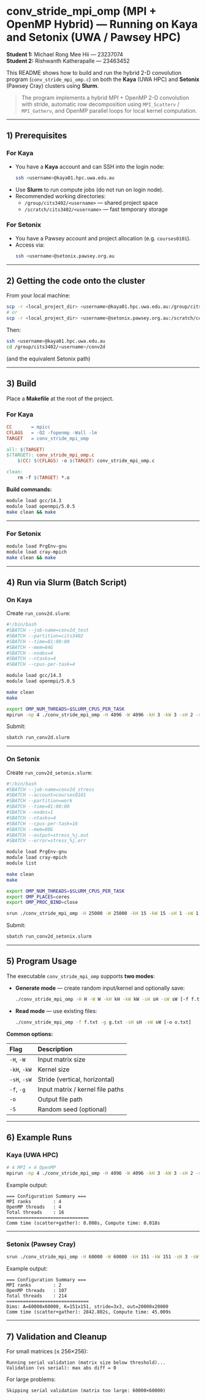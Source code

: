 # conv_stride_mpi_omp (MPI + OpenMP Hybrid) — Running on **Kaya** and **Setonix** (UWA / Pawsey HPC)

**Student 1:** Michael Rong Mee Hii — 23237074  
**Student 2:** Rishwanth Katherapalle — 23463452  

This README shows how to build and run the hybrid 2-D convolution program (`conv_stride_mpi_omp.c`) on both the **Kaya** (UWA HPC) and **Setonix** (Pawsey Cray) clusters using **Slurm**.

> The program implements a hybrid MPI + OpenMP 2-D convolution with stride, automatic row decomposition using `MPI_Scatterv` / `MPI_Gatherv`, and OpenMP parallel loops for local kernel computation.

---

## 1) Prerequisites

### For **Kaya**
- You have a **Kaya** account and can SSH into the login node:
  ```bash
  ssh <username>@kaya01.hpc.uwa.edu.au
  ```
- Use **Slurm** to run compute jobs (do not run on login node).
- Recommended working directories:
  - `/group/cits3402/<username>` — shared project space
  - `/scratch/cits3402/<username>` — fast temporary storage

### For **Setonix**
- You have a Pawsey account and project allocation (e.g. `courses0101`).
- Access via:
  ```bash
  ssh <username>@setonix.pawsey.org.au
  ```

---

## 2) Getting the code onto the cluster

From your local machine:
```bash
scp -r <local_project_dir> <username>@kaya01.hpc.uwa.edu.au:/group/cits3402/<username>/conv2d
# or
scp -r <local_project_dir> <username>@setonix.pawsey.org.au:/scratch/courses0101/<username>/conv2d
```

Then:
```bash
ssh <username>@kaya01.hpc.uwa.edu.au
cd /group/cits3402/<username>/conv2d
```
(and the equivalent Setonix path)

---

## 3) Build

Place a **Makefile** at the root of the project.

### For Kaya
```makefile
CC       = mpicc
CFLAGS   = -O2 -fopenmp -Wall -lm
TARGET   = conv_stride_mpi_omp

all: $(TARGET)
$(TARGET): conv_stride_mpi_omp.c
	$(CC) $(CFLAGS) -o $(TARGET) conv_stride_mpi_omp.c

clean:
	rm -f $(TARGET) *.o
```

**Build commands:**
```bash
module load gcc/14.3
module load openmpi/5.0.5
make clean && make
```

---

### For Setonix
```bash
module load PrgEnv-gnu
module load cray-mpich
make clean && make
```

---

## 4) Run via Slurm (Batch Script)

### On **Kaya**
Create `run_conv2d.slurm`:
```bash
#!/bin/bash
#SBATCH --job-name=conv2d_test
#SBATCH --partition=cits3402
#SBATCH --time=01:00:00
#SBATCH --mem=64G
#SBATCH --nodes=4
#SBATCH --ntasks=4
#SBATCH --cpus-per-task=4

module load gcc/14.3
module load openmpi/5.0.5

make clean
make

export OMP_NUM_THREADS=$SLURM_CPUS_PER_TASK
mpirun -np 4 ./conv_stride_mpi_omp -H 4096 -W 4096 -kH 3 -kW 3 -sH 2 -sW 3
```

Submit:
```bash
sbatch run_conv2d.slurm
```

---

### On **Setonix**
Create `run_conv2d_setonix.slurm`:
```bash
#!/bin/bash
#SBATCH --job-name=conv2d_stress
#SBATCH --account=courses0101
#SBATCH --partition=work
#SBATCH --time=01:00:00
#SBATCH --nodes=1
#SBATCH --ntasks=4
#SBATCH --cpus-per-task=16
#SBATCH --mem=80G
#SBATCH --output=stress_%j.out
#SBATCH --error=stress_%j.err

module load PrgEnv-gnu
module load cray-mpich
module list

make clean
make

export OMP_NUM_THREADS=$SLURM_CPUS_PER_TASK
export OMP_PLACES=cores
export OMP_PROC_BIND=close

srun ./conv_stride_mpi_omp -H 25000 -W 25000 -kH 15 -kW 15 -sH 1 -sW 1
```

Submit:
```bash
sbatch run_conv2d_setonix.slurm
```

---

## 5) Program Usage

The executable `conv_stride_mpi_omp` supports **two modes**:

- **Generate mode** — create random input/kernel and optionally save:
  ```bash
  ./conv_stride_mpi_omp -H H -W W -kH kH -kW kW -sH sH -sW sW [-f f.txt] [-g g.txt] [-o o.txt] [-S SEED]
  ```

- **Read mode** — use existing files:
  ```bash
  ./conv_stride_mpi_omp -f f.txt -g g.txt -sH sH -sW sW [-o o.txt]
  ```

**Common options:**

| Flag | Description |
|:------|:-------------|
| `-H`, `-W` | Input matrix size |
| `-kH`, `-kW` | Kernel size |
| `-sH`, `-sW` | Stride (vertical, horizontal) |
| `-f`, `-g` | Input matrix / kernel file paths |
| `-o` | Output file path |
| `-S` | Random seed (optional) |

---

## 6) Example Runs

### Kaya (UWA HPC)
```bash
# 4 MPI × 4 OpenMP
mpirun -np 4 ./conv_stride_mpi_omp -H 4096 -W 4096 -kH 3 -kW 3 -sH 2 -sW 3
```

Example output:
```
=== Configuration Summary ===
MPI ranks        : 4
OpenMP threads   : 4
Total threads    : 16
==============================
Comm time (scatter+gather): 0.008s, Compute time: 0.018s
```

---

### Setonix (Pawsey Cray)
```bash
srun ./conv_stride_mpi_omp -H 60000 -W 60000 -kH 151 -kW 151 -sH 3 -sW 3
```

Example output:
```
=== Configuration Summary ===
MPI ranks        : 2
OpenMP threads   : 107
Total threads    : 214
==============================
Dims: A=60000x60000, K=151x151, stride=3x3, out=20000x20000
Comm time (scatter+gather): 2842.802s, Compute time: 45.009s
```

---

## 7) Validation and Cleanup

For small matrices (≤ 256×256):
```
Running serial validation (matrix size below threshold)...
Validation (vs serial): max abs diff = 0
```

For large problems:
```
Skipping serial validation (matrix too large: 60000×60000)
```
